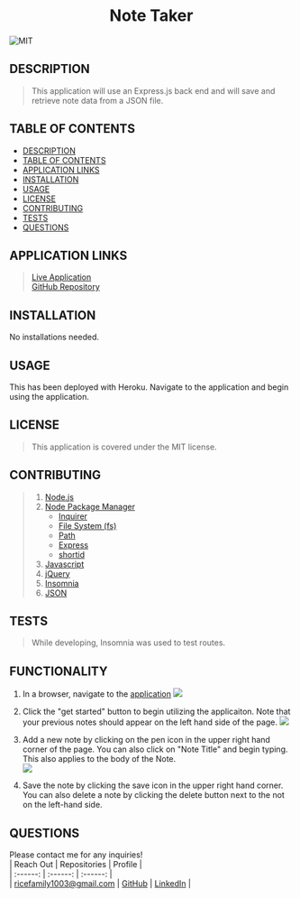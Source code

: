 # <div align="center">**Note Taker**</div>   
![MIT](https://img.shields.io/badge/License-MIT-blue.svg)  
  
## **DESCRIPTION**   
>  This application will use an Express.js back end and will save and retrieve note data from a JSON file.  
  
## **TABLE OF CONTENTS**  
* [DESCRIPTION](#DESCRIPTION)  
* [TABLE OF CONTENTS](#TABLE-OF-CONTENTS)  
* [APPLICATION LINKS](#APPLICATION-LINKS) 
* [INSTALLATION](#INSTALLATION)  
* [USAGE](#USAGE)  
* [LICENSE](#LICENSE)  
* [CONTRIBUTING](#CONTRIBUTING)  
* [TESTS](#TESTS)  
* [QUESTIONS](#QUESTIONS)  
  
## **APPLICATION LINKS**   
> [Live Application](http://desolate-ravine-23905.herokuapp.com/)  
> [GitHub Repository](https://github.com/jeremyrice98/note-taker)  
  
## **INSTALLATION**   
No installations needed.  
  
## **USAGE**  
This has been deployed with Heroku.   Navigate to the application and begin using the application.  
  
## **LICENSE**  
> This application is covered under the MIT license.
  
## **CONTRIBUTING**  
> 1. [Node.js](node.js) 
> 2. [Node Package Manager](npmjs.com)
 >    - [Inquirer](https://www.npmjs.com/package/inquirer)
 >    - [File System (fs)](https://nodejs.org/api/fs.html) 
 >    - [Path](https://www.npmjs.com/package/path)
 >    - [Express](https://www.npmjs.com/package/express)
 >    - [shortid](https://www.npmjs.com/package/shortid)
> 3. [Javascript](https://developer.mozilla.org/en-US/docs/Web/JavaScript)
> 4. [jQuery](https://jquery.com/)
> 5. [Insomnia](https://support.insomnia.rest/article/11-getting-started)
> 6. [JSON](https://www.json.org/json-en.html)
 
  
## **TESTS**  
> While developing, Insomnia was used to test routes.   

## **FUNCTIONALITY**

1. In a browser, navigate to the [application](http://desolate-ravine-23905.herokuapp.com/)
![](assets/images/start.jpeg)

2. Click the "get started" button to begin utilizing the applicaiton. Note that your previous notes should appear on the left hand side of the page.
![](assets/images/saved.jpeg)

3. Add a new note by clicking on the pen icon in the upper right hand corner of the page.   You can also click on "Note Title" and begin typing.  This also applies to the body of the Note.  
![](assets/images/note.jpeg)

4. Save the note by clicking the save icon in the upper right hand corner.   You can also delete a note by clicking the delete button next to the not on the left-hand side. 
  
## **QUESTIONS**  
Please contact me for any inquiries!  
| Reach Out | Repositories | Profile |  
| :------: | :------: |  :------: |  
| <ricefamily1003@gmail.com> | [GitHub](https://github.com/jeremyrice98/note-taker) |  [LinkedIn](https://www.linkedin.com/in/jeremy-rice-99055113/) |   
